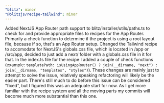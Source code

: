 ```yaml
---
"blitz": minor
"@blitzjs/recipe-tailwind": minor
---
```


Added NextJS App Router path support to blitz/installer/utils/paths.ts to check for and provide appropriate files to recipes for the App Router. Primarily a check function to determine if the project is using a root layout file, because if so, that's an App Router setup. Changed the Tailwind recipe to accomodate for NextJS's globals.css file, which is located in /app or /src/app, decided to just add a next/ folder with a globals.css file in it for that. In the index.ts file for the recipe I added a couple of check functions (example: `templatePath: isUsingAppRouter() ? join(__dirname, "next") : join(__dirname, "templates", "styles")`). These changes are mainly just to attempt to solve the issue, relatively speaking refactoring will likely be the easier part. There's still much to do before this issue can be considered "fixed", but I figured this was an adequate start for now. As I get more familiar with the recipe system and all the moving parts my commits will become much more substantial than this one.
